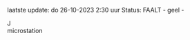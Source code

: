 laatste update: 
do 26-10-2023  2:30   uur 
Status: FAALT - geel - 
<div class="service R">J</div><div class="service Y">microstation</div>